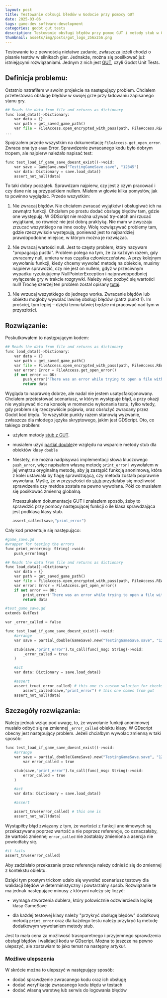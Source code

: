 ```yaml
---
layout: post
title: Testowanie obłsugi błedów w Godocie przy pomocy GUT
date: 2025-03-06
tags: game-dev software-development
categories: godot gut tests
description: Testowanie obsługi błędów przy pomoc GUT i metody stub w GDscript
thumbnail: assets/img/posts/gut_logo_256x256.png
---
```


Testowanie to z pewnością niełatwe zadanie, zwłaszcza jeżeli chodzi o pisanie testów
w silnikach gier. Jednakże, można się posiłkować już istniejącymi rozwiązaniami. Jednym z nich jest
[GUT](https://github.com/bitwes/Gut), czyli Godot Unit Tests.

## Definicja problemu:

Ostatnio natrafiłem w swoim projekcie na następujący problem.
Chciałem przetestować obsługę błędów w swojej grze przy ładowaniu zapisanego stanu gry.

```py
## Reads the data from file and returns as dictionary
func load_data()->Dictionary:
	var data = {}
	var path = get_saved_game_path()
	var file = FileAccess.open_encrypted_with_pass(path, FileAccess.READ, _password)
...
```

Spojrzałem przede wszystkim na dokumentację `FileAccess.get_open_error`. Zwraca ona typ `enum` Error.
Sprawdzenie zwracanego kodu było dobrym tropem, ale najpierw należało napisać test:

```py
func test_load_if_game_save_doesnt_exist()->void:
	var save = GameSave.new("TestingGameSave.save", "12345")
	var data: Dictionary = save.load_data()
	assert_not_null(data)
```

To taki dobry początek. Sprawdzam najpierw, czy jest z czym pracować i czy dane nie są przypadkiem nullem.
Miałem w głowie kilka pomysłów, jak to powinno wyglądać. Przede wszystkim:

1. Nie zwracaj błędów. Nie chciałem zwracać wyjątków i obsługiwać ich na zewnątrz funkcji.
   Chciałem po prostu dodać obsługę błędów tam, gdzie one występują.
   W GDScript nie można używać try-catch ani rzucać wyjątkami, co również nie jest dobrą praktyką.
   Nie mam w zwyczaju zrzucać wszystkiego na inne osoby. Wolę rozwiązywać problemy tam,
   gdzie rzeczywiście występują, ponieważ jest to najbardziej prawdopodobne miejsce, w którym można je rozwiązać.

2. Nie zwracaj wartości null. Jest to częsty problem, który nazywam "propagacją pustki".
   Problem polega na tym, że za każdym razem, gdy zwracamy null, umiera w nas cząstka człowieczeństwa.
   A przy kolejnym wywołaniu funkcji, kiedy chcemy wywołać metodę na obiekcie, musimy najpierw sprawdzić, czy nie jest on nullem,
   gdyż w przeciwnym wypadku ryzukujujemy NullPointerException i najprawdopodbniej wyłączenie gry w trakcie rozgrywki.
   Należy więc pozbyć się wartości null! Trochę szerzej ten problem został opisany [tutaj](https://hackernoon.com/null-the-billion-dollar-mistake-8t5z32d6).

3. Nie wrzucaj wszystkiego do jednego worka.
   Zwracanie błędów lub obiektu mogłoby wywołać lawinę obsługi błędów (patrz punkt 1).
   Im prościej, tym lepiej – dzięki temu łatwiej będzie mi pracować nad tym w przyszłości.

## Rozwiązanie:

Poskutkowałem to następującym kodem:

```py
## Reads the data from file and returns as dictionary
func load_data()->Dictionary:
	var data = {}
	var path = get_saved_game_path()
	var file = FileAccess.open_encrypted_with_pass(path, FileAccess.READ, _password)
	var error: Error = FileAccess.get_open_error()
	if not error == OK:
		push_error('There was an error while trying to open a file with following error code: ' + var_to_str(error))
		return data
```

Wygląda to naprawdę dobrze, ale nadal nie jestem usatysfakcjonowany.
Chciałem przetestować scenariusz, w którym występuje błąd,
a przy okazji nie wypisywać nic na konsolę w momencie wykonania testu, tylko wtedy,
gdy problem się rzeczywiście pojawia, oraz obsłużyć zwracany przez Godot kod błędu.
Te wszystkie punkty razem stanowią wyzwanie, zwłaszcza dla młodego języka skryptowego,
jakim jest GDScript.
Oto, co takiego zrobiłem:

- użyłem metody [stub z GUT](https://gut.readthedocs.io/en/latest/Stubbing.html#to-call-callable).
- musiałem użyć [partial double](https://gut.readthedocs.io/en/latest/Partial-Doubles.html)ze względu na wsparcie metody stub dla obiektów klasy `double`
- Niestety, nie można nadpisywać implementacji słowa kluczowego `push_error`, więc napisałem własną metodę `print_error`
  i wywołałem w jej wnętrzu oryginalną metodę, aby ją zastąpić funkcją
  anonimową, która z kolei ustawiała by flagę sprawdzającą, czy metoda została poprawnie wywołana.
  Myślę, że w przyszłości do [stub](https://gut.readthedocs.io/en/latest/Stubbing.html#to-call-callable)
  przydałaby się możliwość sprawdzenia czy metdoa została na pewno wywołana. Póki co musiałem się posiłkować zmienną globalną.

  Przeszukałem dokumentacje GUT i znalazłem sposób, żeby to sprawdzić przy pomocy
  następującej funkcji o ile klasa sprawdzająca jest podklasą klasy stub.

  ```py
  assert_called(save,"print_error")
  ```

Cały kod prezentuje się następująco:

```py
#game_save.gd
#wrapper for testing the errors
func print_error(msg: String)->void:
	push_error(msg)

## Reads the data from file and returns as dictionary
func load_data()->Dictionary:
	var data = {}
	var path = get_saved_game_path()
	var file = FileAccess.open_encrypted_with_pass(path, FileAccess.READ, _password)
	var error: Error = FileAccess.get_open_error()
	if not error == OK:
		print_error('There was an error while trying to open a file with following error code: ' + var_to_str(error))
		return data

#test_game_save.gd
extends GutTest

var _error_called = false

func test_load_if_game_save_doesnt_exist()->void:
	#arrange
	var save = partial_double(GameSave).new("TestingGameSave.save", "12345")

	stub(save,"print_error").to_call(func(_msg: String)->void:
		_error_called = true
	)

	#act
	var data: Dictionary = save.load_data()

	#assert
	assert_true(_error_called) # this one is custom solution for checks
        assert_called(save,"print_error") # this one comes from gut
	assert_not_null(data)
```

## Szczegóły rozwiązania:

Należy jednak wziąc pod uwagę, to, że wywołanie funkcji anonimowej musiało odbyć
się na zmiennej `_error_called` obiektu klasy. W GDscript obecny jest następujący problem.
Jeżeli chciałbym wywołac zmienną w taki sposób:

```py
func test_load_if_game_save_doesnt_exist()->void:
	#arrange
	var save = partial_double(GameSave).new("TestingGameSave.save", "12345")
        var error_called = true

	stub(save,"print_error").to_call(func(_msg: String)->void:
		error_called = true
	)

	#act
	var data: Dictionary = save.load_data()

	#assert

	assert_true(error_called) # this one is
	assert_not_null(data)
```

Wystąpiłby błąd związany z tym, że wartości z funkcji anonimowych są przekazywane
poprzez wartość a nie poprzez referencje, co oznaczałaby, że wartość zmiennej
`error_called` nie zostałaby zmieniona a asercja nie powiodłaby się.

```py
#it fails
assert_true(error_called)
```

Aby zadziałało przekazanie przez referencje należy odnieść się do zmiennej z kontekstu obiektu.

Dzięki tym prostym trickom udało się wywołać scenariusz testowy dla walidacji błędów
w deterministyczny i powtarzalny spsób.
Rozwiązanie te ma jednak następujące minusy z którymi należy się liczyć:

- wymaga stworzenia dublera, który połowicznie odzwierciedla logikę klasy GameSave

- dla każdej testowej klasy należy "przykryć obsługę błędów" dodatkową metodą `print_error`
  oraz dla każdego testu należy przykryć tą metodę dodatkowym wywołaniem metody stub.

Jest to mała cena za możliwość trasnparetnego i przyjemnego sprawdzenia obsługi błędów i walidacji
kodu w GDscript. Można to jeszcze na pewno ulepszyć, ale zostawiam to jako temat na następny artykuł.

### Możliwe ulepszenia

W skrócie można to ulepszyć w następujący sposób:

- dodać sprawdzenie zwracanego kodu oraz ich obsługę
- dodać weryfikacje zwracanego kodu błędu w testach
- dodać własną warstwę lub serwis do logowania błędów
